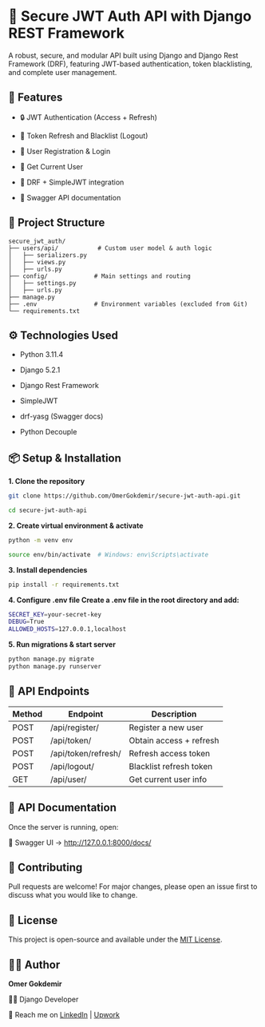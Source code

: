 # 🔐 Secure JWT Auth API with Django REST Framework

A robust, secure, and modular API built using Django and Django Rest Framework (DRF), featuring JWT-based authentication, token blacklisting, and complete user management.

## 🚀 Features

* 🔒 JWT Authentication (Access + Refresh)

* 🔄 Token Refresh and Blacklist (Logout)

* 🧽 User Registration & Login

* 👤 Get Current User

* 🧪 DRF + SimpleJWT integration

* 📁 Swagger API documentation

## 📁 Project Structure

```
secure_jwt_auth/
├── users/api/           # Custom user model & auth logic
│   ├── serializers.py
│   ├── views.py
│   ├── urls.py
├── config/             # Main settings and routing
│   ├── settings.py
│   ├── urls.py
├── manage.py
├── .env                # Environment variables (excluded from Git)
└── requirements.txt
```

## ⚙️ Technologies Used

* Python 3.11.4

* Django 5.2.1

* Django Rest Framework

* SimpleJWT

* drf-yasg (Swagger docs)

* Python Decouple

## 📦 Setup & Installation

**1. Clone the repository**
```bash
git clone https://github.com/OmerGokdemir/secure-jwt-auth-api.git

cd secure-jwt-auth-api
```

**2. Create virtual environment & activate**
```bash
python -m venv env

source env/bin/activate  # Windows: env\Scripts\activate
```
**3. Install dependencies**
```bash
pip install -r requirements.txt
```

**4. Configure .env file Create a .env file in the root directory and add:**
```bash
SECRET_KEY=your-secret-key
DEBUG=True
ALLOWED_HOSTS=127.0.0.1,localhost
```
**5. Run migrations & start server**
```bash
python manage.py migrate
python manage.py runserver
```

## 🔐 API Endpoints

Method | Endpoint | Description
------ | -------- | -----------
POST|/api/register/|Register a new user
POST|/api/token/|Obtain access + refresh
POST|/api/token/refresh/|Refresh access token
POST|/api/logout/|Blacklist refresh token
GET|/api/user/|Get current user info

## 📘 API Documentation

Once the server is running, open:

🧪 Swagger UI → http://127.0.0.1:8000/docs/



## 🤝 Contributing

Pull requests are welcome! For major changes, please open an issue first to discuss what you would like to change.


## 📄 License

This project is open-source and available under the [MIT License](LICENSE).


## 🙇‍♂️ Author

**Omer Gokdemir**

🧑‍💻 Django Developer

📩 Reach me on [LinkedIn](https://www.linkedin.com/in/omer-gokdemir/) | [Upwork](https://www.upwork.com/freelancers/~01cf80f9e22cf120e3)

